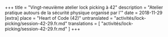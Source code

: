 +++
title = "Vingt-neuvième atelier lock picking à 42"
description = "Atelier pratique autours de la sécurité physique organisé par l'"
date = 2018-11-29
[extra]
place = "Heart of Code (42)"
untranslated = "activités/lock-picking/session-42-29.fr.md"
translations = [
    "activités/lock-picking/session-42-29.fr.md"
]
+++
